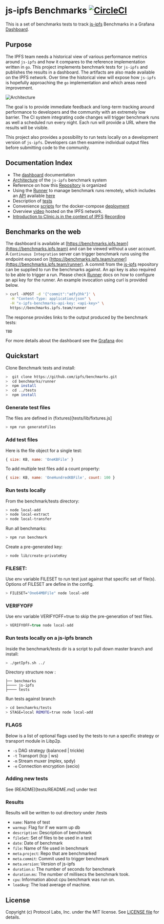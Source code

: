  # js-ipfs Benchmarks [![CircleCI](https://circleci.com/gh/ipfs/benchmarks.svg?style=svg)](https://circleci.com/gh/ipfs/benchmarks)


This is a set of benchmarks tests to track [js-ipfs](https://github.com/ipfs/js-ipfs) Benchmarks in a Grafana [Dashboard](https://benchmarks.ipfs.team).

## Purpose
The IPFS team needs a historical view of various performance metrics around `js-ipfs`
and how it compares to the reference implementation written in `go`. This project
implements benchmark tests for `js-ipfs` and publishes the results in a dashboard.
The artifacts are also made available on the IPFS network. Over time the historical
view will expose how `js-ipfs` is hopefully approaching the `go` implementation
and which areas need improvement.

![Architecture](architecture.png)

The goal is to provide immediate feedback and long-term tracking around performance
to developers and the community with an extremely low barrier.
The CI system integrating code changes will trigger benchmark runs as well a scheduled
run every night. Each run will provide a URL where the results will be visible.

This project also provides a possibility to run tests locally on a development
version of `js-ipfs`. Developers can then examine individual output files before
submitting code to the community.

## Documentation Index

* The [dashboard](infrastructure/grafana/README.md) documentation
* [Architecture](infrastructure/README.md) of the `js-ipfs` benchmark system
* Reference on how this [Repository](CONTRIBUTING.md) is organized
* Using the [Runner](runner/README.md) to manage benchmark runs remotely, which includes an [API](https://benchmarks.ipfs.team/runner/docs/index.html) available [here](https://benchmarks.ipfs.team/runner)
* Description of [tests](tests/README.md)
* Convenience [scripts](scripts/README.md) for the docker-compose [deployment](infrastructure/deploy/README.md)
* Overview [video](https://cloudflare-ipfs.com/ipfs/QmSZgcL7dyjcifZ5uJYmBDCCACfzQD5Ve2RFSoB4RdYATp) hosted on the IPFS network.
* [Introduction to Clinic.js in the context of IPFS](https://github.com/ipfs/team-mgmt/issues/796) [Recording](https://nearform.zoom.us/recording/play/A-4Vn3jA5aeK9BCPwKCA44IfwpLZePIBlzvD1bUYF7JqTXnG2JptVaLEVcRUmQ1i)

## Benchmarks on the web
The dashboard is available at [https://benchmarks.ipfs.team](https://benchmarks.ipfs.team) and can be viewed without a user account.
A `Continuous Integration` server can trigger benchmark runs using the endpoint exposed on [https://benchmarks.ipfs.team/runner](https://benchmarks.ipfs.team/runner). A commit from the [js-ipfs](https://github.com/ipfs/js-ipfs) repository can be supplied to run the benchmarks against. An api key is also required to be able to trigger a run. Please check [Runner](runner/README.md) docs on how to configure an api key for the runner. An example invocation using curl is provided below.

```bash
> curl -XPOST -d '{"commit":"adfy3hk"}' \
  -H "Content-Type: application/json" \
  -H "x-ipfs-benchmarks-api-key: <api-key>" \
  https://benchmarks.ipfs.team/runner
```
The response provides links to the output produced by the benchmark tests:
```
TBD
```
For more details about the dashboard see the [Grafana](infrastructure/grafana/README.md) doc

## Quickstart

Clone Benchmark tests and install:

```bash
>  git clone https://github.com/ipfs/benchmarks.git
>  cd benchmarks/runner
>  npm install
>  cd ../tests
>  npm install
```
### Generate test files
The files are defined in (fixtures)[tests/lib/fixtures.js]

```bash
> npm run generateFiles
```
### Add test files

Here is the file object for a single test:
```js
{ size: KB, name: 'OneKBFile' }
```
To add multiple test files add a count property:

```js
{ size: KB, name: 'OneHundredKBFile', count: 100 }
```

### Run tests locally

From the benchmark/tests directory:
```bash
> node local-add
> node local-extract
> node local-transfer
```

Run all benchmarks:
```bash
> npm run benchmark
```
Create a pre-generated key:
```bash
> node lib/create-privateKey
```

### FILESET:
Use env variable FILESET to run test just against that specific set of file(s).  Options of FILESET are define in the config.
```bash
> FILESET="One64MBFile" node local-add
```

### VERIFYOFF
Use env variable VERIFYOFF=true to skip the pre-generation of test files.
```js
> VERIFYOFF=true node local-add
```
### Run tests locally on a js-ipfs branch
Inside the benchmark/tests dir is a script to pull down master branch and install:
```bash
> ./getIpfs.sh ../
```

Directory structure now :
```
├── benchmarks
├──── js-ipfs
├──── tests
```


Run tests against branch
```bash
> cd benchamrks/tests
> STAGE=local REMOTE=true node local-add
```
### FLAGS

Below is a list of optional flags used by the tests to run a specific strategy or transport module in Libp2p.
- `-s` DAG strategy (balanced | trickle)
- `-t` Transport (tcp | ws)
- `-m` Stream muxer (mplex, spdy)
- `-e` Connection encryption (secio)

### Adding new tests

See (README)[tests/README.md] under test

###  Results

Results will be written to out directory under /tests

* `name`: Name of test
* `warmup`: Flag for if we warm up db
* `description`: Description of benchmark
* `fileSet`: Set of files to be used in a test
* `date`: Date of benchmark
* `file`: Name of file used in benchmark
* `meta`.`project`: Repo that are benchmarked
* `meta`.`commit`: Commit used to trigger benchmark
* `meta`.`version`: Version of js-ipfs
* `duration`.`s`: The number of seconds for benchmark
* `duration`.`ms`: The number of millisecs the benchmark took.
* `cpu`: Information about cpu benchmark was run on.
* `loadAvg`: The load average of machine.


## License

Copyright (c) Protocol Labs, Inc. under the MIT license. See [LICENSE file](./LICENSE) for details.
